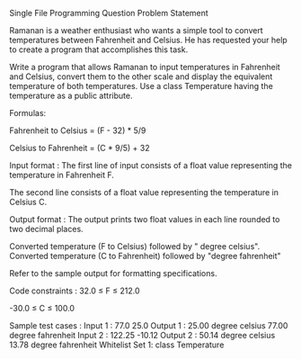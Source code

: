 Single File Programming Question
Problem Statement



Ramanan is a weather enthusiast who wants a simple tool to convert temperatures between Fahrenheit and Celsius. He has requested your help to create a program that accomplishes this task.



Write a program that allows Ramanan to input temperatures in Fahrenheit and Celsius, convert them to the other scale and display the equivalent temperature of both temperatures. Use a class Temperature having the temperature as a public attribute.



Formulas:

Fahrenheit to Celsius = (F - 32) * 5/9

Celsius to Fahrenheit = (C * 9/5) + 32

Input format :
The first line of input consists of a float value representing the temperature in Fahrenheit F.

The second line consists of a float value representing the temperature in Celsius C.

Output format :
The output prints two float values in each line rounded to two decimal places.

Converted temperature (F to Celsius) followed by " degree celsius".
Converted temperature (C to Fahrenheit) followed by "degree fahrenheit"


Refer to the sample output for formatting specifications.

Code constraints :
32.0 ≤ F ≤ 212.0

-30.0 ≤ C ≤ 100.0

Sample test cases :
Input 1 :
77.0
25.0
Output 1 :
25.00 degree celsius
77.00 degree fahrenheit
Input 2 :
122.25
-10.12
Output 2 :
50.14 degree celsius
13.78 degree fahrenheit
Whitelist
Set 1:
class
Temperature